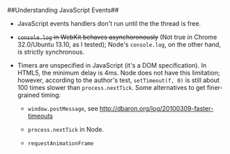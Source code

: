 ##Understanding JavaScript Events##

- JavaScript events handlers don't run until the the thread is free.

- <del>`console.log` in WebKit behaves asynchoronously</del> (Not true in Chrome 32.0/Ubuntu 13.10, as I tested); Node's `console.log`, on the other hand, is strictly synchronous.

- Timers are unspecified in JavaScript (it's a DOM specification). In HTML5, the minimum delay is 4ms. Node does not have this limitation; however, according to the author's test, `setTimeout(f, 0)` is still about 100 times slower than `process.nextTick`. Some alternatives to get finer-grained timing:

    + `window.postMessage`, see http://dbaron.org/log/20100309-faster-timeouts

    + `process.nextTick` in Node.

    + `requestAnimationFrame`